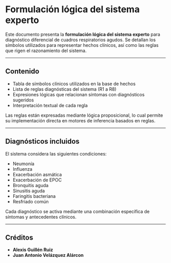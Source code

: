 # Formulación lógica del sistema experto

Este documento presenta la **formulación lógica del sistema experto** para diagnóstico diferencial de cuadros respiratorios agudos. Se detallan los símbolos utilizados para representar hechos clínicos, así como las reglas que rigen el razonamiento del sistema.

---

## Contenido

- Tabla de símbolos clínicos utilizados en la base de hechos
- Lista de reglas diagnósticas del sistema (R1 a R8)
- Expresiones lógicas que relacionan síntomas con diagnósticos sugeridos
- Interpretación textual de cada regla

Las reglas están expresadas mediante lógica proposicional, lo cual permite su implementación directa en motores de inferencia basados en reglas.

---

## Diagnósticos incluidos

El sistema considera las siguientes condiciones:

- Neumonía
- Influenza
- Exacerbación asmática
- Exacerbación de EPOC
- Bronquitis aguda
- Sinusitis aguda
- Faringitis bacteriana
- Resfriado común

Cada diagnóstico se activa mediante una combinación específica de síntomas y antecedentes clínicos.

---

## Créditos

- **Alexis Guillén Ruiz**  
- **Juan Antonio Velázquez Alárcon**

